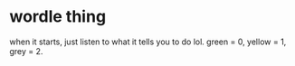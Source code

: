 # wordle thing
when it starts, just listen to what it tells you to do lol. green = 0, yellow = 1, grey = 2.
